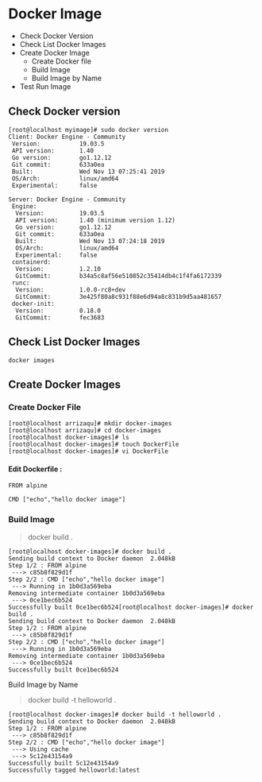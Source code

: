 # Docker Image

* Check Docker Version
* Check List Docker Images
* Create Docker Image
  * Create Docker file
  * Build Image
  * Build Image by Name
* Test Run Image

## Check Docker version

```
[root@localhost myimage]# sudo docker version
Client: Docker Engine - Community
 Version:           19.03.5
 API version:       1.40
 Go version:        go1.12.12
 Git commit:        633a0ea
 Built:             Wed Nov 13 07:25:41 2019
 OS/Arch:           linux/amd64
 Experimental:      false

Server: Docker Engine - Community
 Engine:
  Version:          19.03.5
  API version:      1.40 (minimum version 1.12)
  Go version:       go1.12.12
  Git commit:       633a0ea
  Built:            Wed Nov 13 07:24:18 2019
  OS/Arch:          linux/amd64
  Experimental:     false
 containerd:
  Version:          1.2.10
  GitCommit:        b34a5c8af56e510852c35414db4c1f4fa6172339
 runc:
  Version:          1.0.0-rc8+dev
  GitCommit:        3e425f80a8c931f88e6d94a8c831b9d5aa481657
 docker-init:
  Version:          0.18.0
  GitCommit:        fec3683
```

## Check List Docker Images

```
docker images
```

## Create Docker Images

### Create Docker File

```
[root@localhost arrizaqu]# mkdir docker-images
[root@localhost arrizaqu]# cd docker-images
[root@localhost docker-images]# ls
[root@localhost docker-images]# touch DockerFile
[root@localhost docker-images]# vi DockerFile
```

#### Edit Dockerfile :

```
FROM alpine

CMD ["echo","hello docker image"]
```

### Build Image

> docker build .

```
[root@localhost docker-images]# docker build .
Sending build context to Docker daemon  2.048kB
Step 1/2 : FROM alpine
 ---> c85b8f829d1f
Step 2/2 : CMD ["echo","hello docker image"]
 ---> Running in 1b0d3a569eba
Removing intermediate container 1b0d3a569eba
 ---> 0ce1bec6b524
Successfully built 0ce1bec6b524[root@localhost docker-images]# docker build .
Sending build context to Docker daemon  2.048kB
Step 1/2 : FROM alpine
 ---> c85b8f829d1f
Step 2/2 : CMD ["echo","hello docker image"]
 ---> Running in 1b0d3a569eba
Removing intermediate container 1b0d3a569eba
 ---> 0ce1bec6b524
Successfully built 0ce1bec6b524
```

Build Image by Name

> docker build -t helloworld .

```
[root@localhost docker-images]# docker build -t helloworld .
Sending build context to Docker daemon  2.048kB
Step 1/2 : FROM alpine
 ---> c85b8f829d1f
Step 2/2 : CMD ["echo","hello docker image"]
 ---> Using cache
 ---> 5c12e43154a9
Successfully built 5c12e43154a9
Successfully tagged helloworld:latest
```



